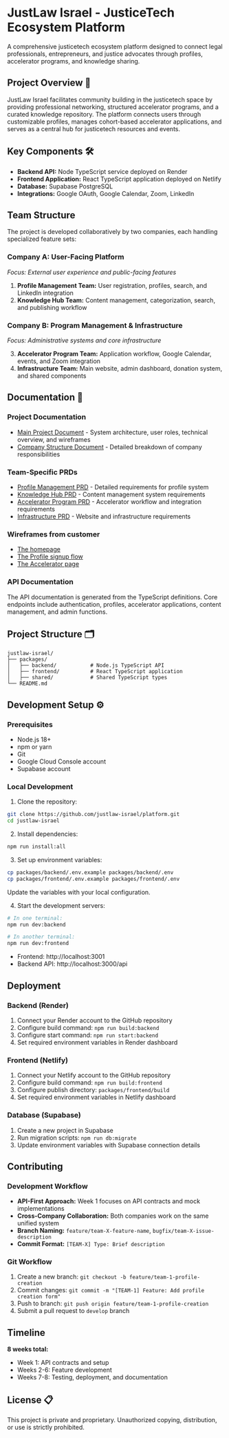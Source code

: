 # JustLaw Israel - JusticeTech Ecosystem Platform

A comprehensive justicetech ecosystem platform designed to connect legal professionals, entrepreneurs, and justice advocates through profiles, accelerator programs, and knowledge sharing.

## Project Overview 📖

JustLaw Israel facilitates community building in the justicetech space by providing professional networking, structured accelerator programs, and a curated knowledge repository. The platform connects users through customizable profiles, manages cohort-based accelerator applications, and serves as a central hub for justicetech resources and events.

## Key Components 🛠️

- **Backend API:** Node TypeScript service deployed on Render
- **Frontend Application:** React TypeScript application deployed on Netlify  
- **Database:** Supabase PostgreSQL
- **Integrations:** Google OAuth, Google Calendar, Zoom, LinkedIn

## Team Structure 

The project is developed collaboratively by two companies, each handling specialized feature sets:

### Company A: User-Facing Platform
_Focus: External user experience and public-facing features_

1. **Profile Management Team:** User registration, profiles, search, and LinkedIn integration
2. **Knowledge Hub Team:** Content management, categorization, search, and publishing workflow

### Company B: Program Management & Infrastructure
_Focus:  Administrative systems and core infrastructure_

3. **Accelerator Program Team:** Application workflow, Google Calendar, events, and Zoom integration
4. **Infrastructure Team:** Main website, admin dashboard, donation system, and shared components

## Documentation 📑

### Project Documentation
- [Main Project Document](https://docs.google.com/document/d/1bV6V7-efPyCAex9npd1aAYTCMa3IzPlI0L45b3wE644) - System architecture, user roles, technical overview, and wireframes
- [Company Structure Document](https://docs.google.com/document/d/1seSjbt-BaCaLOpVburyOmsHdWuOB7xtLOrqcLA_H9dY/edit) - Detailed breakdown of company responsibilities

### Team-Specific PRDs
- [Profile Management PRD](https://docs.google.com/document/d/1NfXSIZE3NO8D20S_LycUBcWG8o0wnLgWnTAKHdaqvrc/edit) - Detailed requirements for profile system
- [Knowledge Hub PRD](https://docs.google.com/document/d/1X4j_xsHTuImdViu1pWx9oUGv_OAKBB27Hv6AQqC2obM/edit) - Content management system requirements
- [Accelerator Program PRD](https://docs.google.com/document/d/1_m01D7azWbCjkrzhanu1s9l50FF8LvaCdbBMkExso9M/edit) - Accelerator workflow and integration requirements  
- [Infrastructure PRD](https://docs.google.com/document/d/1nrCc-a6uBmXMuB-UQcfE7N8ndC-lidHc86ilJ2_VJUg/edit) - Website and infrastructure requirements

### Wireframes from customer
- [The homepage](https://gemini.google.com/share/f53615bbeab5)
- [The Profile signup flow](https://gemini.google.com/share/000556b71ac0)
- [The Accelerator page](https://gemini.google.com/share/42991b7640ba)


### API Documentation
The API documentation is generated from the TypeScript definitions. Core endpoints include authentication, profiles, accelerator applications, content management, and admin functions.

## Project Structure 🗂️

```
justlaw-israel/
├── packages/
│   ├── backend/           # Node.js TypeScript API
│   ├── frontend/          # React TypeScript application
│   ├── shared/            # Shared TypeScript types
└── README.md
```

## Development Setup ⚙️

### Prerequisites
- Node.js 18+
- npm or yarn
- Git
- Google Cloud Console account
- Supabase account

### Local Development

1. Clone the repository:
```bash
git clone https://github.com/justlaw-israel/platform.git
cd justlaw-israel
```

2. Install dependencies:
```bash
npm run install:all
```

3. Set up environment variables:
```bash
cp packages/backend/.env.example packages/backend/.env
cp packages/frontend/.env.example packages/frontend/.env
```
Update the variables with your local configuration.

4. Start the development servers:
```bash
# In one terminal:
npm run dev:backend

# In another terminal:
npm run dev:frontend
```

- Frontend: http://localhost:3001
- Backend API: http://localhost:3000/api

## Deployment

### Backend (Render)
1. Connect your Render account to the GitHub repository
2. Configure build command: `npm run build:backend`
3. Configure start command: `npm run start:backend`
4. Set required environment variables in Render dashboard

### Frontend (Netlify)
1. Connect your Netlify account to the GitHub repository
2. Configure build command: `npm run build:frontend`
3. Configure publish directory: `packages/frontend/build`
4. Set required environment variables in Netlify dashboard

### Database (Supabase)
1. Create a new project in Supabase
2. Run migration scripts: `npm run db:migrate`
3. Update environment variables with Supabase connection details

## Contributing

### Development Workflow
- **API-First Approach:** Week 1 focuses on API contracts and mock implementations
- **Cross-Company Collaboration:** Both companies work on the same unified system
- **Branch Naming:** `feature/team-X-feature-name`, `bugfix/team-X-issue-description`
- **Commit Format:** `[TEAM-X] Type: Brief description`

### Git Workflow
1. Create a new branch: `git checkout -b feature/team-1-profile-creation`
2. Commit changes: `git commit -m "[TEAM-1] Feature: Add profile creation form"`
3. Push to branch: `git push origin feature/team-1-profile-creation`
4. Submit a pull request to `develop` branch

## Timeline

**8 weeks total:**
- Week 1: API contracts and setup
- Weeks 2-6: Feature development
- Weeks 7-8: Testing, deployment, and documentation

## License 📋

This project is private and proprietary. Unauthorized copying, distribution, or use is strictly prohibited.
